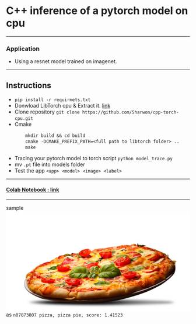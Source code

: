 # C++ inference of a pytorch model on cpu

---
### Application
- Using a resnet model trained on imagenet.

---
## Instructions

- ```pip install -r requirmets.txt```
- Donwload LibTorch cpu & Extract it. [link](https://download.pytorch.org/libtorch/cpu/libtorch-shared-with-deps-latest.zip)
- Clone repository ```git clone https://github.com/Sharwon/cpp-torch-cpu.git```
- Cmake
	``` cd cpp-torch-cpu
	    mkdir build && cd build
	    cmake -DCMAKE_PREFIX_PATH=<full path to libtorch folder> ..
	    make
	```
- Tracing your pytorch model to torch script
	`python model_trace.py`
- mv `.pt` file into models folder
- Test the app ```<app> <model> <image> <label>```
	
---
#### [Colab Notebook : link](https://colab.research.google.com/drive/1A7NTVY4042AD08kaKCOzwKb90FOxmF_M)

---
sample
![](./images/pizza.png ) as ```n07873807 pizza, pizza pie, score: 1.41523```


